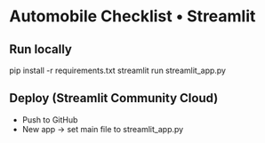 
# Automobile Checklist • Streamlit

## Run locally
pip install -r requirements.txt
streamlit run streamlit_app.py

## Deploy (Streamlit Community Cloud)
- Push to GitHub
- New app → set main file to streamlit_app.py
